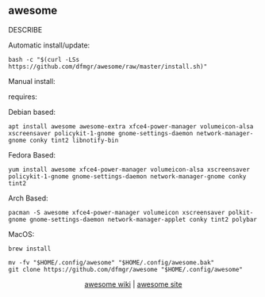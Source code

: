 ## awesome  
  
DESCRIBE  
  
Automatic install/update:

```shell
bash -c "$(curl -LSs https://github.com/dfmgr/awesome/raw/master/install.sh)"
```

Manual install:
  
requires:

Debian based:

```shell
apt install awesome awesome-extra xfce4-power-manager volumeicon-alsa xscreensaver policykit-1-gnome gnome-settings-daemon network-manager-gnome conky tint2 libnotify-bin
```  

Fedora Based:

```shell
yum install awesome xfce4-power-manager volumeicon-alsa xscreensaver policykit-1-gnome gnome-settings-daemon network-manager-gnome conky tint2
```  

Arch Based:

```shell
pacman -S awesome xfce4-power-manager volumeicon xscreensaver polkit-gnome gnome-settings-daemon network-manager-applet conky tint2 polybar
```  

MacOS:  

```shell
brew install
```
  
```shell
mv -fv "$HOME/.config/awesome" "$HOME/.config/awesome.bak"
git clone https://github.com/dfmgr/awesome "$HOME/.config/awesome"
```
  
<p align=center>
  <a href="https://wiki.archlinux.org/index.php/awesome" target="_blank" rel="noopener noreferrer">awesome wiki</a>  |  
  <a href="https://awesomewm.org" target="_blank" rel="noopener noreferrer">awesome site</a>
</p>  
